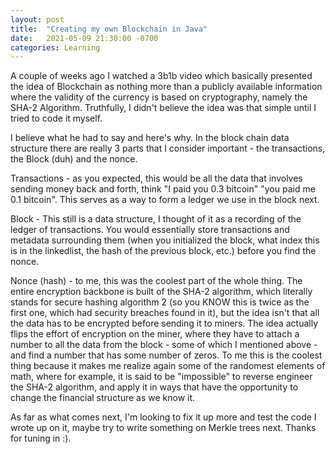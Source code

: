 ```yaml
---
layout: post
title:  "Creating my own Blockchain in Java"
date:   2021-05-09 21:30:00 -0700
categories: Learning
---
```


A couple of weeks ago I watched a 3b1b video which basically presented the idea of Blockchain as nothing more than a publicly available information where the validity of the currency is based on cryptography, namely the SHA-2 Algorithm. Truthfully, I didn't believe the idea was that simple until I tried to code it myself. 

I believe what he had to say and here's why. In the block chain data structure there are really 3 parts that I consider important - the transactions, the Block (duh) and the nonce.

Transactions - as you expected, this would be all the data that involves sending money back and forth, think "I paid you 0.3 bitcoin" "you paid me 0.1 bitcoin". This serves as a way to form a ledger we use in the block next.

Block - This still is a data structure, I thought of it as a recording of the ledger of transactions. You would essentially store transactions and metadata surrounding them (when you initialized the block, what index this is in the linkedlist, the hash of the previous block, etc.) before you find the nonce.

Nonce (hash) - to me, this was the coolest part of the whole thing. The entire encryption backbone is built of the SHA-2 algorithm, which literally stands for secure hashing algorithm 2 (so you KNOW this is twice as the first one, which had security breaches found in it), but the idea isn't that all the data has to be encrypted before sending it to miners. The idea actually flips the effort of encryption on the miner, where they have to attach a number to all the data from the block - some of which I mentioned above - and find a number that has some number of zeros. To me this is the coolest thing because it makes me realize again some of the randomest elements of math, where for example, it is said to be "impossible" to reverse engineer the SHA-2 algorithm, and apply it in ways that have the opportunity to change the financial structure as we know it. 

As far as what comes next, I'm looking to fix it up more and test the code I wrote up on it, maybe try to write something on Merkle trees next. Thanks for tuning in :).